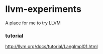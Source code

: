 # llvm-experiments

A place for me to try LLVM

### tutorial
http://llvm.org/docs/tutorial/LangImpl01.html
